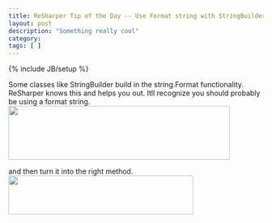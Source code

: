 ```yaml
---
title: ReSharper Tip of the Day -- Use Format string with StringBuilder
layout: post
description: "Something really cool"
category:
tags: [ ] 
---
```

{% include JB/setup %}



Some classes like StringBuilder build in the string.Format functionality. ReSharper knows this and helps you out. Itll recognize you should probably be using a format string.
 <img src="/wp-content/uploads/2008/07/formatstring-trans.png" alt="" title="formatstring-trans" width="437" height="107" class="alignnone size-full wp-image-161" />

and then turn it into the right method.
<img src="/wp-content/uploads/2008/07/appendformat-trans.png" alt="" title="appendformat-trans" width="365" height="77" class="alignnone size-full wp-image-162" />
